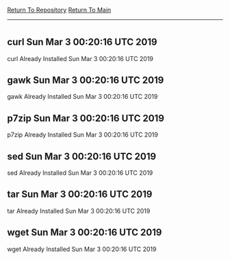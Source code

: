 [Return To Repository](https://github.com/deathbybandaid/piholeparser/)
[Return To Main](https://github.com/deathbybandaid/piholeparser/blob/master/RecentRunLogs/Mainlog.md)
____________________________________
# 
## curl Sun Mar 3 00:20:16 UTC 2019
curl Already Installed Sun Mar 3 00:20:16 UTC 2019
## gawk Sun Mar 3 00:20:16 UTC 2019
gawk Already Installed Sun Mar 3 00:20:16 UTC 2019
## p7zip Sun Mar 3 00:20:16 UTC 2019
p7zip Already Installed Sun Mar 3 00:20:16 UTC 2019
## sed Sun Mar 3 00:20:16 UTC 2019
sed Already Installed Sun Mar 3 00:20:16 UTC 2019
## tar Sun Mar 3 00:20:16 UTC 2019
tar Already Installed Sun Mar 3 00:20:16 UTC 2019
## wget Sun Mar 3 00:20:16 UTC 2019
wget Already Installed Sun Mar 3 00:20:16 UTC 2019

